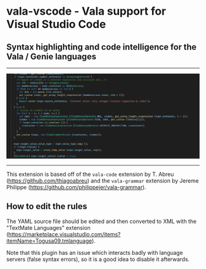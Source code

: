 # vala-vscode - Vala support for Visual Studio Code

## Syntax highlighting and code intelligence for the Vala / Genie languages

---

![screenshot](images/screen1.png)

---

This extension is based off of the `vala-code` extension by T. Abreu (https://github.com/thiagoabreu) and the `vala-grammar` extension by Jereme Philippe (https://github.com/philippejer/vala-grammar).

## How to edit the rules

The YAML source file should be edited and then converted to XML with the "TextMate Languages" extension (https://marketplace.visualstudio.com/items?itemName=Togusa09.tmlanguage).

Note that this plugin has an issue which interacts badly with language servers (false syntax errors), so it is a good idea to disable it afterwards.
